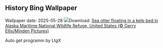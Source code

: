 ## History Bing Wallpaper
Wallpaper date: 2025-05-28
![](https://www.bing.com/th?id=OHR.KelpOtter_EN-IN0989850469_UHD.jpg&w=1000)Download: [Sea otter floating in a kelp bed in Alaska Maritime National Wildlife Refuge, United States (© Gerry Ellis/Minden Pictures)](https://www.bing.com/th?id=OHR.KelpOtter_EN-IN0989850469_UHD.jpg)

Auto get programm by LtgX
